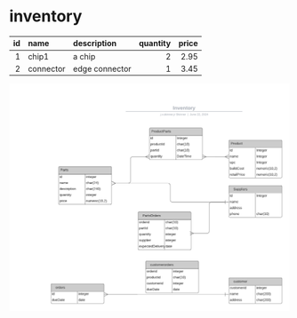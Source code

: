 # inventory
| id | name | description | quantity | price |
| ---:|:------- |:------------- | ----:| ------:|
| 1 | chip1 | a chip | 2 | 2.95 |
| 2 | connector | edge connector |  1 | 3.45

![diagram](inventoryDiagram.png)


